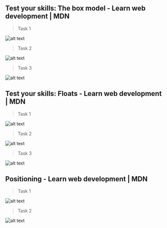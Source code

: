 ## Test your skills: The box model - Learn web development | MDN 

>Task 1

![alt text](image.png)

>Task 2

![alt text](image-1.png)

>Task 3

![alt text](image-2.png)

 ## Test your skills: Floats - Learn web development | MDN  

>Task 1

![alt text](image-3.png)

>Task 2

![alt text](image-4.png)

>Task 3

![alt text](image-5.png)

## Positioning - Learn web development | MDN

>Task 1

![alt text](image-6.png)

>Task 2

![alt text](image-7.png)